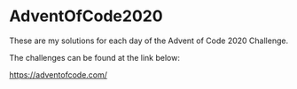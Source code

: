 # AdventOfCode2020

These are my solutions for each day of the Advent of Code 2020 Challenge. 

The challenges can be found at the link below:

https://adventofcode.com/